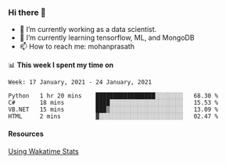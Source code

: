 ### Hi there 👋

- 🔭 I’m currently working as a data scientist.
- 🌱 I’m currently learning tensorflow, ML, and MongoDB
- 📫 How to reach me: mohanprasath

📊 **This week I spent my time on**
<!--START_SECTION:waka-->
```text
Week: 17 January, 2021 - 24 January, 2021

Python   1 hr 20 mins    █████████████████░░░░░░░░   68.30 % 
C#       18 mins         ████░░░░░░░░░░░░░░░░░░░░░   15.53 % 
VB.NET   15 mins         ███▒░░░░░░░░░░░░░░░░░░░░░   13.09 % 
HTML     2 mins          ▓░░░░░░░░░░░░░░░░░░░░░░░░   02.47 % 
```
<!--END_SECTION:waka-->

#### Resources
[Using Wakatime Stats](https://github.com/marketplace/actions/waka-readme)
